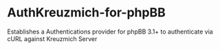 # AuthKreuzmich-for-phpBB
Establishes a Authentications provider for phpBB 3.1+ to authenticate via cURL against Kreuzmich Server

